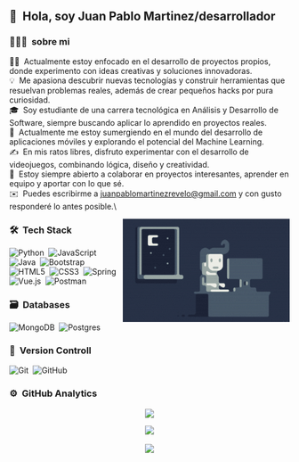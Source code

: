 

## 👋 &nbsp;Hola, soy Juan Pablo Martinez/desarrollador

### 👨🏻‍💻 &nbsp;sobre mi

👨‍💻 &nbsp;Actualmente estoy enfocado en el desarrollo de proyectos propios, donde experimento con ideas creativas y soluciones innovadoras.\
💡 &nbsp;Me apasiona descubrir nuevas tecnologías y construir herramientas que resuelvan problemas reales, además de crear pequeños hacks por pura curiosidad.\
🎓 &nbsp;Soy estudiante de una carrera tecnológica en Análisis y Desarrollo de Software, siempre buscando aplicar lo aprendido en proyectos reales.\
🌱 &nbsp;Actualmente me estoy sumergiendo en el mundo del desarrollo de aplicaciones móviles y explorando el potencial del Machine Learning.\
✍️ &nbsp;En mis ratos libres, disfruto experimentar con el desarrollo de videojuegos, combinando lógica, diseño y creatividad.\
💬 &nbsp;Estoy siempre abierto a colaborar en proyectos interesantes, aprender en equipo y aportar con lo que sé.\
✉️ &nbsp;Puedes escribirme a juanpablomartinezrevelo@gmail.com y con gusto responderé lo antes posible.\


<img alt="Night Coding" src="https://raw.githubusercontent.com/AVS1508/AVS1508/master/assets/Night-Coding.gif" align="right"/>

### 🛠 &nbsp;Tech Stack

![Python](https://img.shields.io/badge/python-3670A0?style=for-the-badge&logo=python&logoColor=ffdd54)&nbsp;
![JavaScript](https://img.shields.io/badge/javascript-%23323330.svg?style=for-the-badge&logo=javascript&logoColor=%23F7DF1E)&nbsp;
![Java](https://img.shields.io/badge/java-%23ED8B00.svg?style=for-the-badge&logo=java&logoColor=white)&nbsp;
![Bootstrap](https://img.shields.io/badge/bootstrap-%23563D7C.svg?style=for-the-badge&logo=bootstrap&logoColor=white)&nbsp;
![HTML5](https://img.shields.io/badge/html5-%23E34F26.svg?style=for-the-badge&logo=html5&logoColor=white)&nbsp;
![CSS3](https://img.shields.io/badge/css3-%231572B6.svg?style=for-the-badge&logo=css3&logoColor=white)&nbsp;
![Spring](https://img.shields.io/badge/spring-%236DB33F.svg?style=for-the-badge&logo=spring&logoColor=white)&nbsp;
![Vue.js](https://img.shields.io/badge/vuejs-%2335495e.svg?style=for-the-badge&logo=vuedotjs&logoColor=%234FC08D)&nbsp;
![Postman](https://img.shields.io/badge/Postman-FF6C37?style=for-the-badge&logo=postman&logoColor=white)&nbsp;



### 🗃 &nbsp;Databases

![MongoDB](https://img.shields.io/badge/MongoDB-%234ea94b.svg?style=for-the-badge&logo=mongodb&logoColor=white)&nbsp;
![Postgres](https://img.shields.io/badge/postgres-%23316192.svg?style=for-the-badge&logo=postgresql&logoColor=white)&nbsp;



### 🧰 &nbsp;Version Controll

![Git](https://img.shields.io/badge/git-%23F05033.svg?style=for-the-badge&logo=git&logoColor=white)&nbsp;
![GitHub](https://img.shields.io/badge/github-%23121011.svg?style=for-the-badge&logo=github&logoColor=white)&nbsp;



### ⚙️ &nbsp;GitHub Analytics

<p align="center">
  <a href="https://github.com/juanpablomartinezrevelo/github-readme-stats">
    <img height=200 align="center" src="https://github-readme-stats.vercel.app/api?username=juanpablomartinezrevelo&show_icons=true&theme=tokyonight" />
  </a>
</p>
<p align="center">
  <a href="https://github.com/juanpablomartinezrevelo/github-readme-stats">
    <img height="200em" src="https://github-readme-stats-eight-theta.vercel.app/api/top-langs/?username=Adityakanoi2001&layout=compact&langs_count=8&theme=tokyonight"/>
  </a>
</p>
<p align="center">
  <img height="180em" src="https://github-readme-streak-stats.herokuapp.com/?user=AdityaKanoi2001&theme=dark&hide_border=true"/>
</p>
